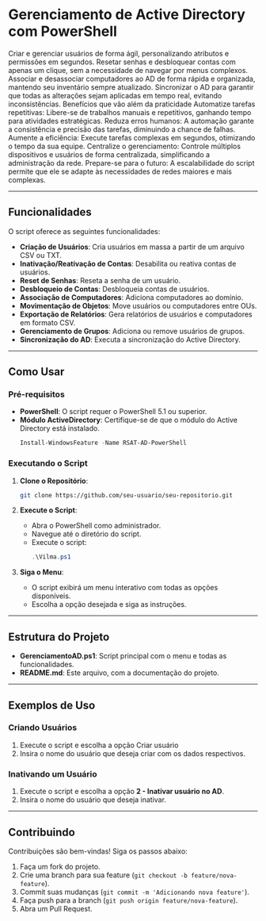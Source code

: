 # Gerenciamento de Active Directory com PowerShell

Criar e gerenciar usuários de forma ágil, personalizando atributos e permissões em segundos.
Resetar senhas e desbloquear contas com apenas um clique, sem a necessidade de navegar por menus complexos.
Associar e desassociar computadores ao AD de forma rápida e organizada, mantendo seu inventário sempre atualizado.
Sincronizar o AD para garantir que todas as alterações sejam aplicadas em tempo real, evitando inconsistências.
Benefícios que vão além da praticidade
Automatize tarefas repetitivas: Libere-se de trabalhos manuais e repetitivos, ganhando tempo para atividades estratégicas.
Reduza erros humanos: A automação garante a consistência e precisão das tarefas, diminuindo a chance de falhas.
Aumente a eficiência: Execute tarefas complexas em segundos, otimizando o tempo da sua equipe.
Centralize o gerenciamento: Controle múltiplos dispositivos e usuários de forma centralizada, simplificando a administração da rede.
Prepare-se para o futuro: A escalabilidade do script permite que ele se adapte às necessidades de redes maiores e mais complexas.

---

## Funcionalidades

O script oferece as seguintes funcionalidades:

- **Criação de Usuários**: Cria usuários em massa a partir de um arquivo CSV ou TXT.
- **Inativação/Reativação de Contas**: Desabilita ou reativa contas de usuários.
- **Reset de Senhas**: Reseta a senha de um usuário.
- **Desbloqueio de Contas**: Desbloqueia contas de usuários.
- **Associação de Computadores**: Adiciona computadores ao domínio.
- **Movimentação de Objetos**: Move usuários ou computadores entre OUs.
- **Exportação de Relatórios**: Gera relatórios de usuários e computadores em formato CSV.
- **Gerenciamento de Grupos**: Adiciona ou remove usuários de grupos.
- **Sincronização do AD**: Executa a sincronização do Active Directory.

---

## Como Usar

### Pré-requisitos

- **PowerShell**: O script requer o PowerShell 5.1 ou superior.
- **Módulo ActiveDirectory**: Certifique-se de que o módulo do Active Directory está instalado.
  ```powershell
  Install-WindowsFeature -Name RSAT-AD-PowerShell
  ```

### Executando o Script

1. **Clone o Repositório**:
   ```bash
   git clone https://github.com/seu-usuario/seu-repositorio.git
   ```

2. **Execute o Script**:
   - Abra o PowerShell como administrador.
   - Navegue até o diretório do script.
   - Execute o script:
     ```powershell
     .\Vilma.ps1
     ```

3. **Siga o Menu**:
   - O script exibirá um menu interativo com todas as opções disponíveis.
   - Escolha a opção desejada e siga as instruções.

---

## Estrutura do Projeto

- **GerenciamentoAD.ps1**: Script principal com o menu e todas as funcionalidades.
- **README.md**: Este arquivo, com a documentação do projeto.

---

## Exemplos de Uso

### Criando Usuários

1. Execute o script e escolha a opção Criar usuário
2. Insira o nome do usuário que deseja criar com os dados respectivos.

### Inativando um Usuário

1. Execute o script e escolha a opção **2 - Inativar usuário no AD**.
2. Insira o nome do usuário que deseja inativar.

---

## Contribuindo

Contribuições são bem-vindas! Siga os passos abaixo:

1. Faça um fork do projeto.
2. Crie uma branch para sua feature (`git checkout -b feature/nova-feature`).
3. Commit suas mudanças (`git commit -m 'Adicionando nova feature'`).
4. Faça push para a branch (`git push origin feature/nova-feature`).
5. Abra um Pull Request.
